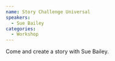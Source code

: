 ```yaml
---
name: Story Challenge Universal
speakers:
  - Sue Bailey
categories:
  - Workshop
---
```


Come and create a story with Sue Bailey.